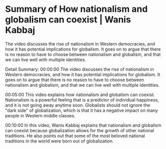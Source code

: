 # Summary of How nationalism and globalism can coexist | Wanis Kabbaj

The video discusses the rise of nationalism in Western democracies, and how it has potential implications for globalism. It goes on to argue that there is no reason to have to choose between nationalism and globalism, and that we can live well with multiple identities.

Detail Summary: 
00:00:00
The video discusses the rise of nationalism in Western democracies, and how it has potential implications for globalism. It goes on to argue that there is no reason to have to choose between nationalism and globalism, and that we can live well with multiple identities.

00:05:00
This video explains how nationalism and globalism can coexist. Nationalism is a powerful feeling that is a predictor of individual happiness, and it is not going away anytime soon. Globalists should not ignore the "dark side" of globalization, which is that it has a negative impact on many people in Western middle classes.

00:10:00
In this video, Wanis Kabbaj explains that nationalism and globalism can coexist because globalization allows for the growth of other national traditions. He also points out that some of the most beloved national traditions in the world were born out of globalization.

